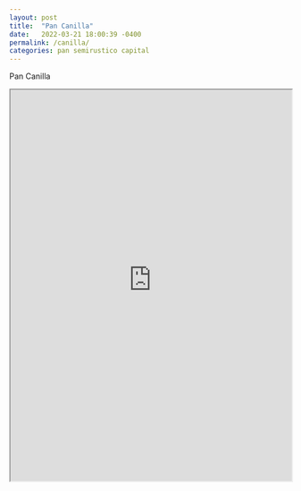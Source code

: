 ```yaml
---
layout: post
title:  "Pan Canilla"
date:   2022-03-21 18:00:39 -0400
permalink: /canilla/
categories: pan semirustico capital
---
```


<a url="https://panesvenezolanos.github.io/assets/pdf/Pan-Canilla-AmigosPanarras.pdf">Pan Canilla</a>

<iframe src="https://panesvenezolanos.github.io/assets/pdf/Pan-Canilla-AmigosPanarras.pdf" width="100%" height="700px">


